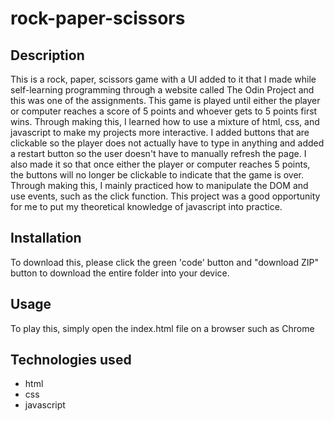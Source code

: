 # rock-paper-scissors

## Description
This is a rock, paper, scissors game with a UI added to it that I made while self-learning programming through a website called The Odin Project and this was one of the assignments. This game is played until either the player or computer reaches a score of 5 points and whoever gets to 5 points first wins. Through making this, I learned how to use a mixture of html, css, and javascript to make my projects more interactive. I added buttons that are clickable so the player does not actually have to type in anything and added a restart button so the user doesn't have to manually refresh the page. I also made it so that once either the player or computer reaches 5 points, the buttons will no longer be clickable to indicate that the game is over. Through making this, I mainly practiced how to manipulate the DOM and use events, such as the click function. This project was a good opportunity for me to put my theoretical knowledge of javascript into practice.

## Installation
To download this, please click the green 'code' button and "download ZIP" button to download the entire folder into your device.

## Usage
To play this, simply open the index.html file on a browser such as Chrome

## Technologies used
- html
- css
- javascript
